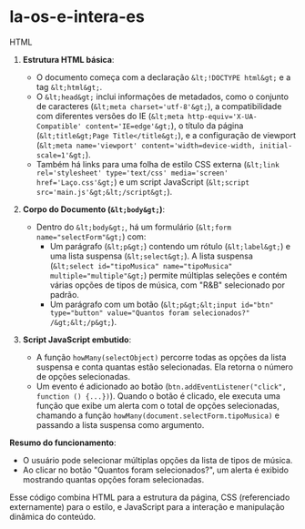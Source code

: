 # la-os-e-intera-es

HTML

1. **Estrutura HTML básica**:
   - O documento começa com a declaração `&lt;!DOCTYPE html&gt;` e a tag `&lt;html&gt;`.
   - O `&lt;head&gt;` inclui informações de metadados, como o conjunto de caracteres (`&lt;meta charset='utf-8'&gt;`), a compatibilidade com diferentes versões do IE (`&lt;meta http-equiv='X-UA-Compatible' content='IE=edge'&gt;`), o título da página (`&lt;title&gt;Page Title</title&gt;`), e a configuração de viewport (`&lt;meta name='viewport' content='width=device-width, initial-scale=1'&gt;`).
   - Também há links para uma folha de estilo CSS externa (`&lt;link rel='stylesheet' type='text/css' media='screen' href='Laço.css'&gt;`) e um script JavaScript (`&lt;script src='main.js'&gt;&lt;/script&gt;`).
 
2. **Corpo do Documento (`&lt;body&gt;`)**:
   - Dentro do `&lt;body&gt;`, há um formulário (`&lt;form name="selectForm"&gt;`) com:
     - Um parágrafo (`&lt;p&gt;`) contendo um rótulo (`&lt;label&gt;`) e uma lista suspensa (`&lt;select&gt;`). A lista suspensa (`&lt;select id="tipoMusica" name="tipoMusica" multiple="multiple"&gt;`) permite múltiplas seleções e contém várias opções de tipos de música, com "R&B" selecionado por padrão.
     - Um parágrafo com um botão (`&lt;p&gt;&lt;input id="btn" type="button" value="Quantos foram selecionados?" /&gt;&lt;/p&gt;`).
 
3. **Script JavaScript embutido**:
   - A função `howMany(selectObject)` percorre todas as opções da lista suspensa e conta quantas estão selecionadas. Ela retorna o número de opções selecionadas.
   - Um evento é adicionado ao botão (`btn.addEventListener("click", function () {...})`). Quando o botão é clicado, ele executa uma função que exibe um alerta com o total de opções selecionadas, chamando a função `howMany(document.selectForm.tipoMusica)` e passando a lista suspensa como argumento.
 
**Resumo do funcionamento**:
- O usuário pode selecionar múltiplas opções da lista de tipos de música.
- Ao clicar no botão "Quantos foram selecionados?", um alerta é exibido mostrando quantas opções foram selecionadas.
 
Esse código combina HTML para a estrutura da página, CSS (referenciado externamente) para o estilo, e JavaScript para a interação e manipulação dinâmica do conteúdo.